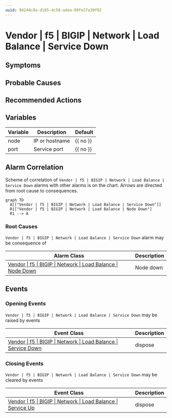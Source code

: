 ```yaml
---
uuid: 94244c8a-d185-4c50-adaa-09fe27a39f92
---
```

# Vendor | f5 | BIGIP | Network | Load Balance | Service Down

## Symptoms

## Probable Causes

## Recommended Actions

## Variables

Variable | Description | Default
--- | --- | ---
node | IP or hostname | {{ no }}
port | Service port | {{ no }}

## Alarm Correlation

Scheme of correlation of `Vendor | f5 | BIGIP | Network | Load Balance | Service Down` alarms with other alarms is on the chart. 
Arrows are directed from root cause to consequences.

```mermaid
graph TD
  A[["Vendor | f5 | BIGIP | Network | Load Balance | Service Down"]]
  R1["Vendor | f5 | BIGIP | Network | Load Balance | Node Down"]
  R1 --> A
```

### Root Causes
`Vendor | f5 | BIGIP | Network | Load Balance | Service Down` alarm may be consequence of

Alarm Class | Description
--- | ---
[Vendor \| f5 \| BIGIP \| Network \| Load Balance \| Node Down](node-down.md) | Node down

## Events

### Opening Events
`Vendor | f5 | BIGIP | Network | Load Balance | Service Down` may be raised by events

Event Class | Description
--- | ---
[Vendor \| f5 \| BIGIP \| Network \| Load Balance \| Service Down](../../../../../../event-classes/vendor/f5/bigip/network/load-balance/service-down.md) | dispose

### Closing Events
`Vendor | f5 | BIGIP | Network | Load Balance | Service Down` may be cleared by events

Event Class | Description
--- | ---
[Vendor \| f5 \| BIGIP \| Network \| Load Balance \| Service Up](../../../../../../event-classes/vendor/f5/bigip/network/load-balance/service-up.md) | dispose
